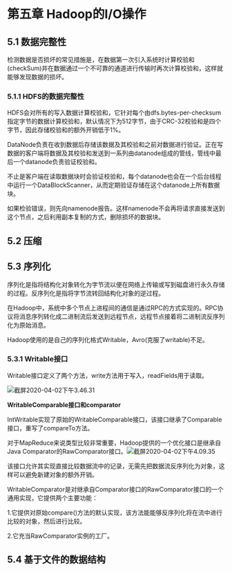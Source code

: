 # 第五章 Hadoop的I/O操作

## 5.1 数据完整性

检测数据是否损坏的常见措施是，在数据第一次引入系统时计算校验和(checkSum)并在数据通过一个不可靠的通道进行传输时再次计算校验和，这样就能够发现数据的损坏。

### 5.1.1 HDFS的数据完整性

HDFS会对所有的写入数据计算校验和，它针对每个由dfs.bytes-per-checksum指定字节的数据计算校验和，默认情况下为512字节，由于CRC-32校验和是四个字节，因此存储校验和的额外开销低于1%。

DataNode负责在收到数据后存储该数据及其校验和之前对数据进行验证。正在写数据的客户端将数据及其校验和发送到一系列由datanode组成的管线，管线中最后一个datanode负责验证校验和。

不止是客户端在读取数据块时会验证校验和，每个datanode也会在一个后台线程中运行一个DataBlockScanner，从而定期验证存储在这个datanode上所有数据块。

如果检验错误，则先向namenode报告。这样namenode不会再将请求直接发送到这个节点，之后利用副本复制的方式，删除损坏的数据块。



## 5.2 压缩

## 5.3 序列化

序列化是指将结构化对象转化为字节流以便在网络上传输或写到磁盘进行永久存储的过程。反序列化是指将字节流转回结构化对象的逆过程。

在Hadoop中，系统中多个节点上进程间的通信是通过RPC的方式实现的。RPC协议将消息序列转化成二进制流后发送到远程节点，远程节点接着将二进制流反序列化为原始消息。

Hadoop使用的是自己的序列化格式Writable，Avro(克服了writable)不足。

### 5.3.1 Writable接口

Writable接口定义了两个方法，write方法用于写入，readFields用于读取。

![截屏2020-04-02下午3.46.31](/Users/denakira/Desktop/myworkspace/note/hadoop权威指南/picture/截屏2020-04-02下午3.46.31.png)

**WritableComparable接口和comparator**

IntWritable实现了原始的WritableComparable接口，该接口继承了Comparable接口，重写了compareTo方法。

对于MapReduce来说类型比较非常重要，Hadoop提供的一个优化接口是继承自Java Comparator的RawComparator接口。![截屏2020-04-02下午4.09.35](/Users/denakira/Desktop/myworkspace/note/hadoop权威指南/picture/截屏2020-04-02下午4.09.35.png)

该接口允许其实现直接比较数据流中的记录，无需先把数据流反序列化为对象，这样可以避免新建对象的额外开销。

WritableComparator是对继承自Comparator接口的RawComparator接口的一个通用实现，它提供两个主要功能：

1.它提供对原始compare()方法的默认实现，该方法能能够反序列化将在流中进行比较的对象，然后进行比较。

2.它充当RawComparator实例的工厂。



## 5.4 基于文件的数据结构

